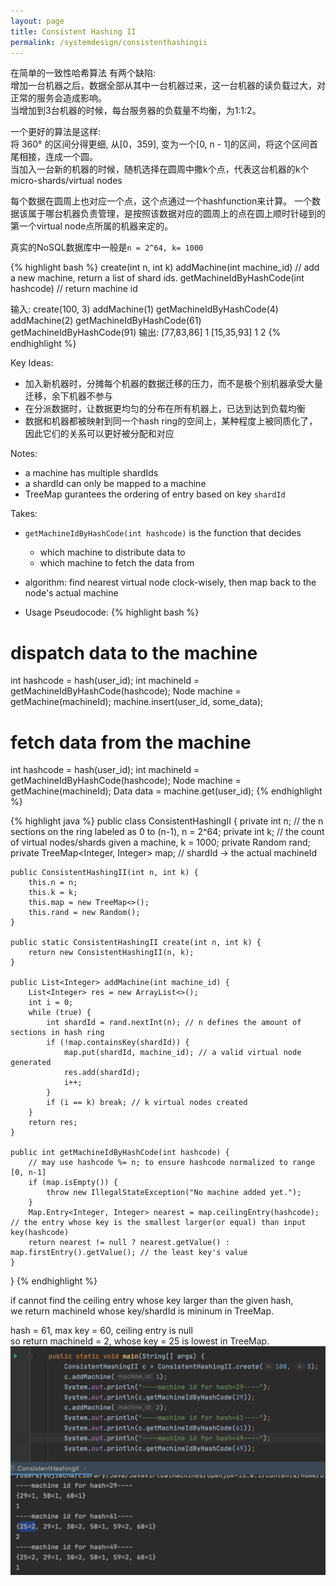```yaml
---
layout: page
title: Consistent Hashing II
permalink: /systemdesign/consistenthashingii
---
```

在简单的一致性哈希算法 有两个缺陷:    
增加一台机器之后，数据全部从其中一台机器过来，这一台机器的读负载过大，对正常的服务会造成影响。  
当增加到3台机器的时候，每台服务器的负载量不均衡，为1:1:2。  

一个更好的算法是这样:  
将 360° 的区间分得更细, 从[0，359], 变为一个[0, n - 1]的区间，将这个区间首尾相接，连成一个圆。  
当加入一台新的机器的时候，随机选择在圆周中撒k个点，代表这台机器的k个micro-shards/virtual nodes  

每个数据在圆周上也对应一个点，这个点通过一个hashfunction来计算。 
一个数据该属于哪台机器负责管理，是按照该数据对应的圆周上的点在圆上顺时针碰到的第一个virtual node点所属的机器来定的。  

真实的NoSQL数据库中一般是`n = 2^64, k= 1000`   

{% highlight bash %}
create(int n, int k)
addMachine(int machine_id) // add a new machine, return a list of shard ids.
getMachineIdByHashCode(int hashcode) // return machine id

输入:
  create(100, 3)
  addMachine(1)
  getMachineIdByHashCode(4)
  addMachine(2)
  getMachineIdByHashCode(61)
  getMachineIdByHashCode(91)
输出: 
  [77,83,86]
  1
  [15,35,93]
  1
  2
{% endhighlight %}

Key Ideas:
- 加入新机器时，分摊每个机器的数据迁移的压力，而不是极个别机器承受大量迁移，余下机器不参与
- 在分派数据时，让数据更均匀的分布在所有机器上，已达到达到负载均衡
- 数据和机器都被映射到同一个hash ring的空间上，某种程度上被同质化了，因此它们的关系可以更好被分配和对应

Notes:
- a machine has multiple shardIds
- a shardId can only be mapped to a machine
- TreeMap gurantees the ordering of entry based on key `shardId`

Takes:
- `getMachineIdByHashCode(int hashcode)` is the function that decides 
    - which machine to distribute data to
    - which machine to fetch the data from
- algorithm: find nearest virtual node clock-wisely, then map back to the node's actual machine

- Usage Pseudocode:
{% highlight bash %}
# dispatch data to the machine
int hashcode = hash(user_id);
int machineId = getMachineIdByHashCode(hashcode);
Node machine = getMachine(machineId);
machine.insert(user_id, some_data);

# fetch data from the machine  
int hashcode = hash(user_id);
int machineId = getMachineIdByHashCode(hashcode);
Node machine = getMachine(machineId);
Data data = machine.get(user_id);
{% endhighlight %}

{% highlight java %}
public class ConsistentHashingII {
    private int n; // the n sections on the ring labeled as 0 to (n-1), n = 2^64;
    private int k; // the count of virtual nodes/shards given a machine, k = 1000;
    private Random rand;
    private TreeMap<Integer, Integer> map;  // shardId -> the actual machineId

    public ConsistentHashingII(int n, int k) {
        this.n = n;
        this.k = k;
        this.map = new TreeMap<>();
        this.rand = new Random();
    }

    public static ConsistentHashingII create(int n, int k) {
        return new ConsistentHashingII(n, k);
    }

    public List<Integer> addMachine(int machine_id) {
        List<Integer> res = new ArrayList<>();
        int i = 0;
        while (true) {
            int shardId = rand.nextInt(n); // n defines the amount of sections in hash ring
            if (!map.containsKey(shardId)) {
                map.put(shardId, machine_id); // a valid virtual node generated
                res.add(shardId);
                i++;
            }
            if (i == k) break; // k virtual nodes created
        }
        return res;
    }

    public int getMachineIdByHashCode(int hashcode) {
        // may use hashcode %= n; to ensure hashcode normalized to range [0, n-1]
        if (map.isEmpty()) {
            throw new IllegalStateException("No machine added yet.");
        }
        Map.Entry<Integer, Integer> nearest = map.ceilingEntry(hashcode); // the entry whose key is the smallest larger(or equal) than input key(hashcode)
        return nearest != null ? nearest.getValue() : map.firstEntry().getValue(); // the least key's value
    }
}
{% endhighlight %}

if cannot find the ceiling entry whose key larger than the given hash,   
we return machineId whose key/shardId is mininum in TreeMap.  

hash = 61, max key = 60, ceiling entry is null  
so return machineId = 2, whose key = 25 is lowest in TreeMap.  
![alt text](hashcode_not_exist.png)